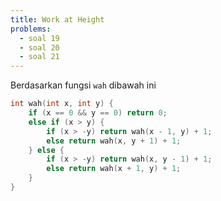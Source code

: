 ```yaml
---
title: Work at Height
problems:
  - soal 19
  - soal 20
  - soal 21
---
```


Berdasarkan fungsi `wah` dibawah ini

```cpp
int wah(int x, int y) {
	if (x == 0 && y == 0) return 0;
	else if (x > y) {
		if (x > -y) return wah(x - 1, y) + 1;
		else return wah(x, y + 1) + 1;
	} else {
		if (x > -y) return wah(x, y - 1) + 1;
		else return wah(x + 1, y) + 1;
	}
}
```
